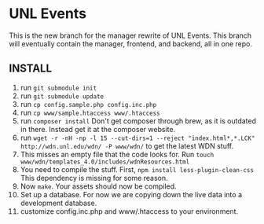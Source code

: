 UNL Events
==================

This is the new branch for the manager rewrite of UNL Events. 
This branch will eventually contain the manager, frontend, and backend, all in one repo.

INSTALL
-------
1. run `git submodule init`
2. run `git submodule update`
3. run `cp config.sample.php config.inc.php`
4. run `cp www/sample.htaccess www/.htaccess`
5. run `composer install` Don't get composer through brew, as it is outdated in there. Instead get it at the composer website.
6. run `wget -r -nH -np -l 15 --cut-dirs=1 --reject "index.html*,*.LCK" http://wdn.unl.edu/wdn/ -P www/wdn/` to get the latest WDN stuff.
7. This misses an empty file that the code looks for. Run `touch www/wdn/templates_4.0/includes/wdnResources.html`
8. You need to compile the stuff. First, `npm install less-plugin-clean-css` This dependency is missing for some reason.
9. Now `make`. Your assets should now be compiled.
10. Set up a database.  For now we are copying down the live data into a development database.
11. customize config.inc.php and www/.htaccess to your environment.


